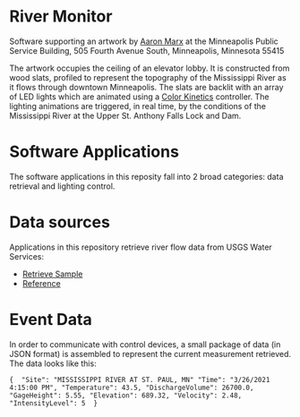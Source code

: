 # River Monitor

Software supporting an artwork by [Aaron Marx](http://aaronmarx.com/) at the Minneapolis Public Service Building, 505 Fourth Avenue South, Minneapolis, Minnesota 55415

The artwork occupies the ceiling of an elevator lobby. It is constructed from wood slats, profiled to represent the topography of the Mississippi River as it flows through downtown Minneapolis. The slats are backlit with an array of LED lights which are animated using a [Color Kinetics](https://www.colorkinetics.com/) controller. The lighting animations are triggered, in real time, by the conditions of the Mississippi River at the Upper St. Anthony Falls Lock and Dam.

# Software Applications

The software applications in this reposity fall into 2 broad categories: data retrieval and lighting control.

# Data sources

Applications in this repository retrieve river flow data from USGS Water Services:

 - [Retrieve Sample](https://waterdata.usgs.gov/nwis/inventory/?site_no=05331000&agency_cd=USGS)
 - [Reference](https://waterservices.usgs.gov/)

# Event Data

In order to communicate with control devices, a small package of data (in JSON format) is assembled to represent the current measurement retrieved. The data looks like this:

`{ 
    "Site": "MISSISSIPPI RIVER AT ST. PAUL, MN"
    "Time": "3/26/2021 4:15:00 PM",
    "Temperature": 43.5,
    "DischargeVolume": 26700.0,
    "GageHeight": 5.55,
    "Elevation": 689.32,
    "Velocity": 2.48,
    "IntensityLevel": 5 
}`
